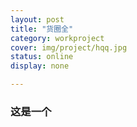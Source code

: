 ```yaml
---
layout: post 
title: "货圈全"
category: workproject
cover: img/project/hqq.jpg
status: online
display: none

---
```


### 这是一个


